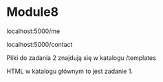# Module8

localhost:5000/me

localhost:5000/contact

Pliki do zadania 2 znajdują się w katalogu /templates

HTML w katalogu głównym to jest zadanie 1.


